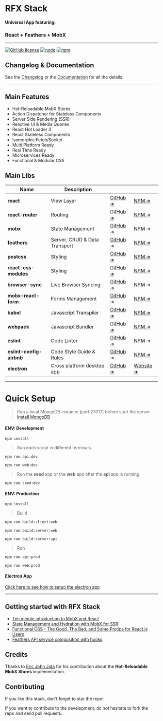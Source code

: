 # RFX Stack

#### Universal App featuring:
### React + Feathers + MobX
---

[![GitHub license](https://img.shields.io/github/license/foxhound87/rfx-stack.svg)]()
[![node](https://img.shields.io/badge/node-5.0%2B-blue.svg)]()
[![npm](https://img.shields.io/badge/npm-3.3%2B-blue.svg)]()

## Changelog & Documentation
See the [Changelog](https://github.com/foxhound87/rfx-stack/blob/master/CHANGELOG.md) or the [Documentation](https://github.com/foxhound87/rfx-stack/blob/master/DOCUMENTATION.md) for all the details.

---

## Main Features
- Hot-Reloadable MobX Stores
- Action Dispatcher for Stateless Components
- Server Side Rendering (SSR)
- Reactive UI & Media Queries
- React Hot Loader 3
- React Stateless Components
- Isomorphic Fetch/Socket
- Multi Platform Ready
- Real Time Ready
- Microservices Ready
- Functional & Modular CSS

## Main Libs

| Name | Description | | |
|---|---|---|---|
| **react** | View Layer | [GitHub &#10140;](https://github.com/facebook/react) | [NPM &#10140;](https://www.npmjs.com/package/react) |
| **react-router** | Routing  | [GitHub &#10140;](https://github.com/reactjs/react-router) | [NPM &#10140;](https://www.npmjs.com/package/react-router) |
| **mobx** | State Management | [GitHub &#10140;](https://github.com/mobxjs/mobx) | [NPM &#10140;](https://www.npmjs.com/package/mobx) |
| **feathers** | Server, CRUD & Data Transport | [GitHub &#10140;](https://github.com/feathersjs/feathers) | [NPM &#10140;](https://www.npmjs.com/package/feathers) |
| **postcss** | Styling | [GitHub &#10140;](https://github.com/postcss/postcss) | [NPM &#10140;](https://www.npmjs.com/package/postcss) |
| **react-css-modules** | Styling | [GitHub &#10140;](https://github.com/gajus/react-css-modules) | [NPM &#10140;](https://www.npmjs.com/package/react-css-modules) |
| **browser-sync** | Live Browser Syncing | [GitHub &#10140;](https://github.com/browsersync/browser-sync) | [NPM &#10140;](https://www.npmjs.com/package/browser-sync) |
| **mobx-react-form** | Forms Management | [GitHub &#10140;](https://github.com/foxhound87/mobx-react-form) | [NPM &#10140;](https://www.npmjs.com/package/mobx-react-form) |
| **babel** | Javascript Transpiler | [GitHub &#10140;](https://github.com/babel/babel) | [NPM &#10140;](https://www.npmjs.com/package/babel) |
| **webpack** | Javascript Bundler | [GitHub &#10140;](https://github.com/webpack/webpack) | [NPM &#10140;](https://www.npmjs.com/package/webpack) |
| **eslint** | Code Linter | [GitHub &#10140;](https://github.com/eslint/eslint) | [NPM &#10140;](https://www.npmjs.com/package/eslint) |
| **eslint-config-airbnb** | Code Style Guide & Rules | [GitHub &#10140;](https://github.com/airbnb/javascript) | [NPM &#10140;](https://www.npmjs.com/package/eslint-config-airbnb) |
| **electron** | Cross platform desktop app | [GitHub &#10140;](https://github.com/electron/electron) | [Website &#10140;](http://electron.atom.io/) | |


---

# Quick Setup

> Run a local MongoDB instance (port 27017) before start the server.
[Install MongoDB](https://docs.mongodb.org/manual/administration/install-community/)

#### ENV: Development

`npm install`

> Run each script in different terminals.

`npm run api:dev`

`npm run web:dev`

> Run the **seed** app or the **web** app after the **api** app is running.

`npm run seed:dev`

#### ENV: Production

`npm install`

> Build

`npm run build:client:web`

`npm run build:server:web`

`npm run build:server:api`

> Run

`npm run api:prod`

`npm run web:prod`

#### Electron App

[Click here to see how to setup the electron app](https://github.com/foxhound87/rfx-stack/blob/master/DOCUMENTATION.md#electron)

---

## Getting started with RFX Stack

- [Ten minute introduction to MobX and React](https://mobxjs.github.io/mobx/getting-started.html)
- [State Management and Hydration with MobX for SSR](https://medium.com/@foxhound87/state-management-hydration-with-mobx-we-must-react-ep-05-1922a72453c6)
- [Functional CSS - The Good, The Bad, and Some Protips for React.js Users](https://github.com/chibicode/react-functional-css-protips)
- [Feathers API service composition with hooks](https://blog.feathersjs.com/api-service-composition-with-hooks-47af13aa6c01)


## Credits

Thanks to [Eric John Juta](https://github.com/rej156) for his contribution about the **Hot-Reloadable MobX Stores** implementation.

## Contributing

If you like this stack, don't forget to star the repo!

If you want to contribute to the development, do not hesitate to fork the repo and send pull requests.
